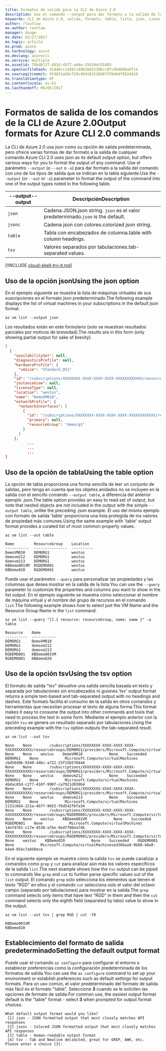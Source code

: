 ```yaml
---
title: Formatos de salida para la CLI de Azure 2.0
description: Use el comando --output para dar formato a la salida de los comandos de la CLI de Azure 2.0 en tablas, listas o json.
keywords: CLI de Azure 2.0, salida, formato, tabla, lista, json, Linux, Mac, Windows, OS X
author: rloutlaw
ms.author: routlaw
manager: douge
ms.date: 02/27/2017
ms.topic: article
ms.prod: azure
ms.technology: azure
ms.devlang: azurecli
ms.service: multiple
ms.assetid: 74bdb727-481d-45f7-a44e-15d18dc55483
ms.openlocfilehash: d1440cc1e99ccddb18d23306cc0fcdb4b8babf14
ms.sourcegitcommit: 4fd631a58cf19c494162510d073fbbbdf0524d16
ms.translationtype: HT
ms.contentlocale: es-ES
ms.lasthandoff: 06/05/2017
---
```

# <a name="output-formats-for-azure-cli-20-commands"></a><span data-ttu-id="f56ee-104">Formatos de salida de los comandos de la CLI de Azure 2.0</span><span class="sxs-lookup"><span data-stu-id="f56ee-104">Output formats for Azure CLI 2.0 commands</span></span>

<span data-ttu-id="f56ee-105">La CLI de Azure 2.0 usa json como su opción de salida predeterminada, pero ofrece varias formas de dar formato a la salida de cualquier comando.</span><span class="sxs-lookup"><span data-stu-id="f56ee-105">Azure CLI 2.0 uses json as its default output option, but offers various ways for you to format the output of any command.</span></span>  <span data-ttu-id="f56ee-106">Use el parámetro `--output` (o `--out` o `-o`) para dar formato a la salida del comando con uno de los tipos de salida que se indican en la tabla siguiente.</span><span class="sxs-lookup"><span data-stu-id="f56ee-106">Use the `--output` (or `--out` or `-o`) parameter to format the output of the command into one of the output types noted in the following table.</span></span> 

<span data-ttu-id="f56ee-107">--output</span><span class="sxs-lookup"><span data-stu-id="f56ee-107">--output</span></span> | <span data-ttu-id="f56ee-108">Descripción</span><span class="sxs-lookup"><span data-stu-id="f56ee-108">Description</span></span>
---------|-------------------------------
`json`   | <span data-ttu-id="f56ee-109">Cadena JSON.</span><span class="sxs-lookup"><span data-stu-id="f56ee-109">json string.</span></span> <span data-ttu-id="f56ee-110">`json` es el valor predeterminado.</span><span class="sxs-lookup"><span data-stu-id="f56ee-110">`json` is the default.</span></span>
`jsonc`  | <span data-ttu-id="f56ee-111">Cadena json con colores.</span><span class="sxs-lookup"><span data-stu-id="f56ee-111">colorized json string.</span></span>
`table`  | <span data-ttu-id="f56ee-112">Tabla con encabezados de columna.</span><span class="sxs-lookup"><span data-stu-id="f56ee-112">table with column headings.</span></span>
`tsv`    | <span data-ttu-id="f56ee-113">Valores separados por tabulaciones.</span><span class="sxs-lookup"><span data-stu-id="f56ee-113">tab-separated values.</span></span>

[!INCLUDE [cloud-shell-try-it.md](includes/cloud-shell-try-it.md)]

## <a name="using-the-json-option"></a><span data-ttu-id="f56ee-114">Uso de la opción json</span><span class="sxs-lookup"><span data-stu-id="f56ee-114">Using the json option</span></span>

<span data-ttu-id="f56ee-115">En el ejemplo siguiente se muestra la lista de máquinas virtuales de sus suscripciones en el formato json predeterminado.</span><span class="sxs-lookup"><span data-stu-id="f56ee-115">The following example displays the list of virtual machines in your subscriptions in the default json format.</span></span>

```azurecli-interactive
az vm list --output json
```

<span data-ttu-id="f56ee-116">Los resultados están en este formulario (solo se muestran resultados parciales por motivos de brevedad).</span><span class="sxs-lookup"><span data-stu-id="f56ee-116">The results are in this form (only showing partial output for sake of brevity).</span></span>

```json
[
  {
    "availabilitySet": null,
    "diagnosticsProfile": null,
    "hardwareProfile": {
      "vmSize": "Standard_DS1"
    },
    "id": "/subscriptions/XXXXXXXX-XXXX-XXXX-XXXX-XXXXXXXXXXXX/resourceGroups/DEMORG1/providers/Microsoft.Compute/virtualMachines/DemoVM010",
    "instanceView": null,
    "licenseType": null,
    "location": "westus",
    "name": "DemoVM010",
    "networkProfile": {
      "networkInterfaces": [
        {
          "id": "/subscriptions/XXXXXXXX-XXXX-XXXX-XXXX-XXXXXXXXXXXX/resourceGroups/demorg1/providers/Microsoft.Network/networkInterfaces/DemoVM010VMNic",
          "primary": null,
          "resourceGroup": "demorg1"
        }
      ]
    },
          ...
          ...
          ...   
]
```
 
## <a name="using-the-table-option"></a><span data-ttu-id="f56ee-117">Uso de la opción de tabla</span><span class="sxs-lookup"><span data-stu-id="f56ee-117">Using the table option</span></span>

<span data-ttu-id="f56ee-118">La opción de tabla proporciona una forma sencilla de leer un conjunto de salidas, pero tenga en cuenta que los objetos anidados no se incluyen en la salida con el sencillo comando `--output table`, a diferencia del anterior ejemplo .json.</span><span class="sxs-lookup"><span data-stu-id="f56ee-118">The table option provides an easy to read set of output, but note that nested objects are not included in the output with the simple `--output table`, unlike the preceding .json example.</span></span>  <span data-ttu-id="f56ee-119">El uso del mismo ejemplo con formato de salida 'table' proporciona una lista protegida de los valores de propiedad más comunes.</span><span class="sxs-lookup"><span data-stu-id="f56ee-119">Using the same example with 'table' output format provides a curated list of most common property values.</span></span>

```azurecli-interactive
az vm list --out table
```

```
Name         ResourceGroup    Location
-----------  ---------------  ----------
DemoVM010    DEMORG1          westus
demovm212    DEMORG1          westus
demovm213    DEMORG1          westus
KBDemo001VM  RGDEMO001        westus
KBDemo020    RGDEMO001        westus
```

<span data-ttu-id="f56ee-120">Puede usar el parámetro `--query` para personalizar las propiedades y las columnas que desea mostrar en la salida de la lista.</span><span class="sxs-lookup"><span data-stu-id="f56ee-120">You can use the `--query` parameter to customize the properties and columns you want to show in the list output.</span></span> <span data-ttu-id="f56ee-121">En el ejemplo siguiente se muestra cómo seleccionar el nombre de máquina virtual y el nombre del grupo de recursos en el comando `list`.</span><span class="sxs-lookup"><span data-stu-id="f56ee-121">The following example shows how to select just the VM Name and the Resource Group Name in the `list` command.</span></span>

```azurecli-interactive
az vm list --query "[].{ resource: resourceGroup, name: name }" -o table
```

```
Resource    Name
----------  -----------
DEMORG1     DemoVM010
DEMORG1     demovm212
DEMORG1     demovm213
RGDEMO001   KBDemo001VM
RGDEMO001   KBDemo020
```

## <a name="using-the-tsv-option"></a><span data-ttu-id="f56ee-122">Uso de la opción tsv</span><span class="sxs-lookup"><span data-stu-id="f56ee-122">Using the tsv option</span></span>

<span data-ttu-id="f56ee-123">El formato de salida "tsv" devuelve una salida sencilla basada en texto y separada por tabulaciones sin encabezados ni guiones.</span><span class="sxs-lookup"><span data-stu-id="f56ee-123">'tsv' output format returns a simple text-based and tab-separated output with no headings and dashes.</span></span> <span data-ttu-id="f56ee-124">Este formato facilita el consumo de la salida en otros comandos y herramientas que necesitan procesar el texto de alguna forma.</span><span class="sxs-lookup"><span data-stu-id="f56ee-124">This format makes it easy to consume the output into other commands and tools that need to process the text in some form.</span></span> <span data-ttu-id="f56ee-125">Mediante el ejemplo anterior con la opción `tsv` se genera un resultado separado por tabulaciones.</span><span class="sxs-lookup"><span data-stu-id="f56ee-125">Using the preceding example with the `tsv` option outputs the tab-separated result.</span></span>

```azurecli-interactive
az vm list --out tsv
```

```
None    None        /subscriptions/XXXXXXXX-XXXX-XXXX-XXXX-XXXXXXXXXXXX/resourceGroups/DEMORG1/providers/Microsoft.Compute/virtualMachines/DemoVM010    None    None    westus    DemoVM010            None    Succeeded    DEMORG1    None            Microsoft.Compute/virtualMachines    cbd56d9b-9340-44bc-a722-25f15b578444
None    None        /subscriptions/XXXXXXXX-XXXX-XXXX-XXXX-XXXXXXXXXXXX/resourceGroups/DEMORG1/providers/Microsoft.Compute/virtualMachines/demovm212    None    None    westus    demovm212            None    Succeeded    DEMORG1    None            Microsoft.Compute/virtualMachines    4bdac85d-c2f7-410f-9907-ca7921d930b4
None    None        /subscriptions/XXXXXXXX-XXXX-XXXX-XXXX-XXXXXXXXXXXX/resourceGroups/DEMORG1/providers/Microsoft.Compute/virtualMachines/demovm213    None    None    westus    demovm213            None    Succeeded    DEMORG1    None            Microsoft.Compute/virtualMachines    2131c664-221a-4b7f-9653-f6d542fbfa34
None    None        /subscriptions/XXXXXXXX-XXXX-XXXX-XXXX-XXXXXXXXXXXX/resourceGroups/RGDEMO001/providers/Microsoft.Compute/virtualMachines/KBDemo001VM    None    None    westus    KBDemo001VM            None    Succeeded    RGDEMO001    None            Microsoft.Compute/virtualMachines    14e74761-c17e-4530-a7be-9e4ff06ea74b
None    None        /subscriptions/XXXXXXXX-XXXX-XXXX-XXXX-XXXXXXXXXXXX/resourceGroups/RGDEMO001/providers/Microsoft.Compute/virtualMachines/KBDemo02None    None    westus    KBDemo020            None    Succeeded    RGDEMO001    None            Microsoft.Compute/virtualMachinesed36baa9-9b80-48a8-b4a9-854c7a858ece
```

<span data-ttu-id="f56ee-126">En el siguiente ejemplo se muestra cómo la salida `tsv` se puede canalizar a comandos como `grep` y `cut` para analizar aún más los valores específicos de la salida `list`.</span><span class="sxs-lookup"><span data-stu-id="f56ee-126">The next example shows how the `tsv` output can be piped to commands like `grep` and `cut` to further parse specific values out of the `list` output.</span></span> <span data-ttu-id="f56ee-127">El comando `grep` solo selecciona los elementos que tienen el texto "RGD" en ellos y el comando `cut` selecciona solo el valor del octavo campo (separado por tabulaciones) para mostrar en la salida.</span><span class="sxs-lookup"><span data-stu-id="f56ee-127">The `grep` command selects only items that have text "RGD" in them and then the `cut` command selects only the eighth field (separated by tabs) value to show in the output.</span></span>

```azurecli
az vm list --out tsv | grep RGD | cut -f8
```

```
KBDemo001VM
KBDemo020
```

## <a name="setting-the-default-output-format"></a><span data-ttu-id="f56ee-128">Establecimiento del formato de salida predeterminado</span><span class="sxs-lookup"><span data-stu-id="f56ee-128">Setting the default output format</span></span>

<span data-ttu-id="f56ee-129">Puede usar el comando `az configure` para configurar el entorno o establecer preferencias como la configuración predeterminada de los formatos de salida.</span><span class="sxs-lookup"><span data-stu-id="f56ee-129">You can use the `az configure` command to set up your environment or establish preferences such as default settings for output formats.</span></span> <span data-ttu-id="f56ee-130">Para un uso común, el valor predeterminado del formato de salida más fácil es el formato "table". Seleccione **3** cuando se le soliciten las opciones de formato de salida.</span><span class="sxs-lookup"><span data-stu-id="f56ee-130">For common use, the easiest output format default is the "table" format - select **3** when prompted for output format choices.</span></span> 

```
What default output format would you like?
 [1] json - JSON formatted output that most closely matches API responses
 [2] jsonc - Colored JSON formatted output that most closely matches API responses
 [3] table - Human-readable output format
 [4] tsv - Tab and Newline delimited, great for GREP, AWK, etc.
Please enter a choice [3]: 
```